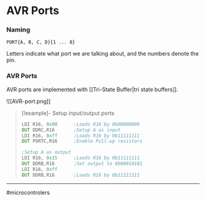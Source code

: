 # AVR Ports

### Naming

`PORT{A, B, C, D}{1 ... 8}`

Letters indicate what port we are talking about, and the numbers denote the pin.



### AVR Ports 
AVR ports are implemented with [[Tri-State Buffer|tri state buffers]].

![[AVR-port.png]]

>[!example]- Setup input/output ports
>```asm
>LDI R16, 0x00		;Loads R16 by 0b00000000
>OUT DDRC,R16		;Setup A as input
>LDI R16, 0xff		;Loads R16 by 0b11111111
>OUT PORTC,R16		;Enable Pull-up resistors
>
>;Setup A as output
>LDI R16, 0x15		;Loads R16 by 0b11111111
>OUT DDRB,R16		;Set output to 0b00010101
>LDI R16, 0xff
>OUT DDRB,R16		;Loads R16 by 0b11111111
>```

---
#microcontrolers 
